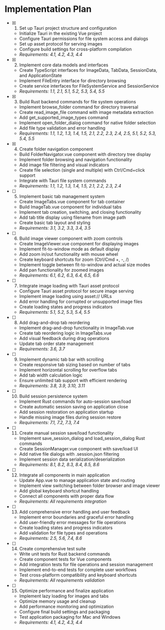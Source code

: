 # Implementation Plan

- [x] 1. Set up Tauri project structure and configuration
  - Initialize Tauri in the existing Vue project
  - Configure Tauri permissions for file system access and dialogs
  - Set up asset protocol for serving images
  - Configure build settings for cross-platform compilation
  - _Requirements: 4.1, 4.2, 4.3, 4.4_

- [x] 2. Implement core data models and interfaces
  - Create TypeScript interfaces for ImageData, TabData, SessionData, and ApplicationState
  - Implement FileEntry interface for directory browsing
  - Create service interfaces for FileSystemService and SessionService
  - _Requirements: 1.1, 2.1, 5.1, 5.2, 5.3, 5.4, 5.5_

- [x] 3. Build Rust backend commands for file system operations
  - Implement browse_folder command for directory traversal
  - Create read_image_file command with image metadata extraction
  - Add get_supported_image_types command
  - Implement open_folder_dialog command for native folder selection
  - Add file type validation and error handling
  - _Requirements: 1.1, 1.2, 1.3, 1.4, 1.5, 2.1, 2.2, 2.3, 2.4, 2.5, 5.1, 5.2, 5.3, 5.4, 5.5_

- [x] 4. Create folder navigation component
  - Build FolderNavigator.vue component with directory tree display
  - Implement folder browsing and navigation functionality
  - Add image file filtering and visual indicators
  - Create file selection (single and multiple) with Ctrl/Cmd+click support
  - Integrate with Tauri file system commands
  - _Requirements: 1.1, 1.2, 1.3, 1.4, 1.5, 2.1, 2.2, 2.3, 2.4_

- [ ] 5. Implement basic tab management system
  - Create ImageTabs.vue component for tab container
  - Build ImageTab.vue component for individual tabs
  - Implement tab creation, switching, and closing functionality
  - Add tab title display using filename from image path
  - Create basic tab layout and styling
  - _Requirements: 3.1, 3.2, 3.3, 3.4, 3.5_

- [ ] 6. Build image viewer component with zoom controls
  - Create ImageViewer.vue component for displaying images
  - Implement fit-to-window mode as default display
  - Add zoom in/out functionality with mouse wheel
  - Create keyboard shortcuts for zoom (Ctrl/Cmd +, -, /)
  - Implement toggle between fit-to-window and actual size modes
  - Add pan functionality for zoomed images
  - _Requirements: 6.1, 6.2, 6.3, 6.4, 6.5, 6.6_

- [ ] 7. Integrate image loading with Tauri asset protocol
  - Configure Tauri asset protocol for secure image serving
  - Implement image loading using asset:// URLs
  - Add error handling for corrupted or unsupported image files
  - Create loading states and progress indicators
  - _Requirements: 5.1, 5.2, 5.3, 5.4, 5.5_

- [ ] 8. Add drag-and-drop tab reordering
  - Implement drag-and-drop functionality in ImageTab.vue
  - Create tab reordering logic in ImageTabs.vue
  - Add visual feedback during drag operations
  - Update tab order state management
  - _Requirements: 3.6, 3.7_

- [ ] 9. Implement dynamic tab bar with scrolling
  - Create responsive tab sizing based on number of tabs
  - Implement horizontal scrolling for overflow tabs
  - Add tab width calculation logic
  - Ensure unlimited tab support with efficient rendering
  - _Requirements: 3.8, 3.9, 3.10, 3.11_

- [ ] 10. Build session persistence system
  - Implement Rust commands for auto-session save/load
  - Create automatic session saving on application close
  - Add session restoration on application startup
  - Handle missing image files during session restore
  - _Requirements: 7.1, 7.2, 7.3, 7.4_

- [ ] 11. Create manual session save/load functionality
  - Implement save_session_dialog and load_session_dialog Rust commands
  - Create SessionManager.vue component with save/load UI
  - Add native file dialogs with .session.json filtering
  - Implement session data serialization/deserialization
  - _Requirements: 8.1, 8.2, 8.3, 8.4, 8.5, 8.6_

- [ ] 12. Integrate all components in main application
  - Update App.vue to manage application state and routing
  - Implement view switching between folder browser and image viewer
  - Add global keyboard shortcut handling
  - Connect all components with proper data flow
  - _Requirements: All requirements integration_

- [ ] 13. Add comprehensive error handling and user feedback
  - Implement error boundaries and graceful error handling
  - Add user-friendly error messages for file operations
  - Create loading states and progress indicators
  - Add validation for file types and operations
  - _Requirements: 2.5, 5.6, 7.4, 8.6_

- [ ] 14. Create comprehensive test suite
  - Write unit tests for Rust backend commands
  - Create component tests for Vue components
  - Add integration tests for file operations and session management
  - Implement end-to-end tests for complete user workflows
  - Test cross-platform compatibility and keyboard shortcuts
  - _Requirements: All requirements validation_

- [ ] 15. Optimize performance and finalize application
  - Implement lazy loading for images and tabs
  - Optimize memory usage and cleanup
  - Add performance monitoring and optimization
  - Configure final build settings and packaging
  - Test application packaging for Mac and Windows
  - _Requirements: 4.1, 4.2, 4.3, 4.4_